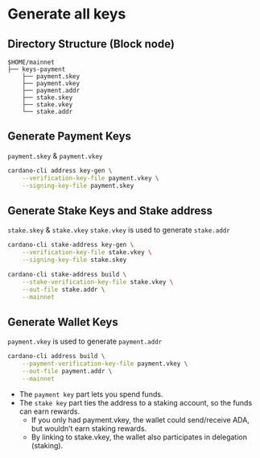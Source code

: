# Generate all keys

## Directory Structure (Block node)

```text
$HOME/mainnet
├── keys-payment
    ├── payment.skey
    ├── payment.vkey
    ├── payment.addr
    ├── stake.skey
    ├── stake.vkey
    └── stake.addr
```

## Generate Payment Keys

`payment.skey` & `payment.vkey`

```bash
cardano-cli address key-gen \
    --verification-key-file payment.vkey \
    --signing-key-file payment.skey
```

## Generate Stake Keys and Stake address

`stake.skey` & `stake.vkey`
`stake.vkey` is used to generate `stake.addr`

```bash
cardano-cli stake-address key-gen \
    --verification-key-file stake.vkey \
    --signing-key-file stake.skey

cardano-cli stake-address build \
    --stake-verification-key-file stake.vkey \
    --out-file stake.addr \
    --mainnet
```

## Generate Wallet Keys

`payment.vkey` is used to generate `payment.addr`

```bash
cardano-cli address build \
    --payment-verification-key-file payment.vkey \
    --out-file payment.addr \
    --mainnet
```

- The `payment key` part lets you spend funds.
- The `stake key` part ties the address to a staking account, so the funds can earn rewards.
    - If you only had payment.vkey, the wallet could send/receive ADA, but wouldn’t earn staking rewards.
    - By linking to stake.vkey, the wallet also participates in delegation (staking).